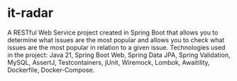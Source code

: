 # it-radar

A RESTful Web Service project created in Spring Boot that allows you to determine what issues are the most popular and
allows you to check what issues are the most popular in relation to a given issue. Technologies used in the project:
Java 21, Spring Boot Web, Spring Data JPA, Spring Validation, MySQL, AssertJ, Testcontainers, jUnit, Wiremock, Lombok,
Awaitility, Dockerfile, Docker-Compose.
